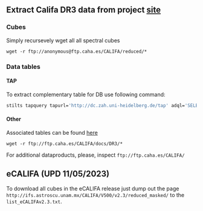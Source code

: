 ## Extract Califa DR3 data from project [site](https://califaserv.caha.es/CALIFA_WEB/public_html/?q=content/califa-3rd-data-release)

### Cubes

Simply recursevely wget all all spectral cubes

```
wget -r ftp://anonymous@ftp.caha.es/CALIFA/reduced/*
```

### Data tables

#### TAP

To extract complementary table for DB use following command:

```bash
stilts tapquery tapurl='http://dc.zah.uni-heidelberg.de/tap' adql='SELECT * FROM califadr3.objects' out=califadr3.objects.csv ofmt=csv
```

#### Other

Associated tables can be found [here](https://califaserv.caha.es/CALIFA_WEB/public_html/?q=content/dr3-tables)

```
wget -r ftp://ftp.caha.es/CALIFA/docs/DR3/*
```

For additional dataproducts, please, inspect `ftp://ftp.caha.es/CALIFA/`


## eCALIFA (UPD 11/05/2023)

To download all cubes in the eCALIFA release just dump out the page `http://ifs.astroscu.unam.mx/CALIFA/V500/v2.3/reduced_masked/` to the `list_eCALIFAv2.3.txt`.